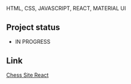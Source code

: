 ## 

HTML, CSS, JAVASCRIPT, REACT, MATERIAL UI

## Project status

- IN PROGRESS

## Link

[Chess Site React](https://chess-site-react.netlify.app/domov)

